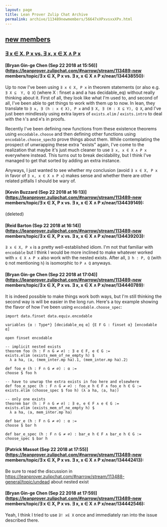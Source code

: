 ```yaml
---
layout: page
title: Lean Prover Zulip Chat Archive 
permalink: archive/113489newmembers/56647xXPxvsxxXPx.html
---
```


## [new members](index.html)
### [∃ x ∈ X, P x vs. ∃ x, x ∈  X ∧ P x](56647xXPxvsxxXPx.html)

#### [Bryan Gin-ge Chen (Sep 22 2018 at 15:56)](https://leanprover.zulipchat.com/#narrow/stream/113489-new members/topic/∃ x ∈ X, P x vs. ∃ x, x ∈  X ∧ P x/near/134438550):
Up to now I've been using `∃ x ∈ X, P x` in theorem statements (or also e.g. `∃ X ⊆  Y, Q X`) (where X : finset a and a has decidable_eq) without really thinking about it. First of all, they look like what I'm used to, and second of all, I've been able to get things to work with them up to now. In lean, they translate to `∃ x, ∃ (h : x ∈ X), P x` and `∃ X, ∃ (H : X ⊆ Y), Q X`, and I've just been mindlessly using extra layers of `exists.elim` / `exists.intro` to deal with the `h`'s and `H`'s in proofs.

Recently I've been defining new functions from these existence theorems using `encodable.choose` and then defining other functions using `encodable.choose_spec`to prove things about them. While contemplating the prospect of unwrapping these extra "exists" again, I've come to the realization that maybe it's just much cleaner to use `∃ x, x ∈ X ∧ P x` everywhere instead. This turns out to break decidability, but I think I've managed to get that sorted by adding an extra instance.

Anyways, I just wanted to see whether my conclusion (avoid `∃ x ∈ X, P x` in favor of `∃ x, x ∈ X ∧ P x`) makes sense and whether there are other related pitfalls I should be wary of.

#### [Kevin Buzzard (Sep 22 2018 at 16:13)](https://leanprover.zulipchat.com/#narrow/stream/113489-new members/topic/∃ x ∈ X, P x vs. ∃ x, x ∈  X ∧ P x/near/134439149):
(deleted)

#### [Reid Barton (Sep 22 2018 at 16:14)](https://leanprover.zulipchat.com/#narrow/stream/113489-new members/topic/∃ x ∈ X, P x vs. ∃ x, x ∈  X ∧ P x/near/134439203):
`∃ x ∈ X, P x` is a pretty well-established idiom. I'm not that familiar with `encodable` but I think I would be more inclined to make whatever worked with `x ∈ X ∧ P x` also work with the nested exists. After all, `∃ h : P, Q` (with `Q` not mentioning `h`) is isomorphic to `P ∧ Q` anyways.

#### [Bryan Gin-ge Chen (Sep 22 2018 at 17:04)](https://leanprover.zulipchat.com/#narrow/stream/113489-new members/topic/∃ x ∈ X, P x vs. ∃ x, x ∈  X ∧ P x/near/134440789):
It is indeed possible to make things work both ways, but I'm still thinking the second way is will be easier in the long run. Here's a toy example showing the flavor of how I've been using `encodable.choose_spec`:
```lean
import data.finset data.equiv.encodable

variables {α : Type*} [decidable_eq α] {E F G : finset α} [encodable α]

open finset encodable

-- implicit nested exists
theorem foo (h : F ∩ G ≠ ∅) : ∃ e ∈ F, e ∈ G :=
exists.elim (exists_mem_of_ne_empty h) $
  λ a ha, ⟨a, (mem_inter.mp ha).1, (mem_inter.mp ha).2⟩

def foo_e (h : F ∩ G ≠ ∅) : α :=
choose $ foo h

-- have to unwrap the extra exists in foo here and elsewhere
def foo_e_spec (h : F ∩ G ≠ ∅) : foo_e h ∈ F ∧ foo_e h ∈ G :=
exists.elim (choose_spec $ foo h) (λ a ha, ⟨a, ha⟩)

-- only one exists
theorem bar (h : F ∩ G ≠ ∅) : ∃ e, e ∈ F ∧ e ∈ G :=
exists.elim (exists_mem_of_ne_empty h) $
  λ a ha, ⟨a, mem_inter.mp ha⟩

def bar_e (h : F ∩ G ≠ ∅) : α :=
choose $ bar h

def bar_e_spec (h : F ∩ G ≠ ∅) : bar_e h ∈ F ∧ bar_e h ∈ G :=
choose_spec $ bar h
```

#### [Patrick Massot (Sep 22 2018 at 17:55)](https://leanprover.zulipchat.com/#narrow/stream/113489-new members/topic/∃ x ∈ X, P x vs. ∃ x, x ∈  X ∧ P x/near/134442413):
Be sure to read the discussion in https://leanprover.zulipchat.com/#narrow/stream/113488-general/topic/undead about nested exist

#### [Bryan Gin-ge Chen (Sep 22 2018 at 17:59)](https://leanprover.zulipchat.com/#narrow/stream/113489-new members/topic/∃ x ∈ X, P x vs. ∃ x, x ∈  X ∧ P x/near/134442546):
Yeah, I think I tried to use `∃! x∈ X` once and immediately ran into the issue described there.

